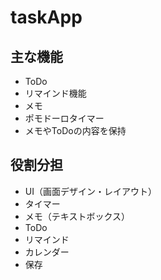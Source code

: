 # taskApp

## 主な機能
- ToDo
- リマインド機能
- メモ
- ポモドーロタイマー
- メモやToDoの内容を保持

## 役割分担
- UI（画面デザイン・レイアウト）
- タイマー
- メモ（テキストボックス）
- ToDo
 - リマインド
 - カレンダー
- 保存
